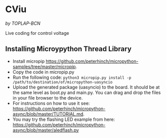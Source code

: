 # CViu

_by TOPLAP-BCN_

Live coding for control voltage

## Installing Microypython Thread Library

- Install micropip https://github.com/peterhinch/micropython-samples/tree/master/micropip. 
- Copy the code in micropip.py 
- Run the following code: `python3 micropip.py install -p /path/to/destination/of/micropython-uasyncio`
- Upload the generated package (uasyncio) to the board.  It should be at the same level as boot.py and main.py.  You can drag and drop the files in your file browser to the device.
- For instructions on how to use it see: https://github.com/peterhinch/micropython-async/blob/master/TUTORIAL.md.
- You may try the flashing LED example from here: https://github.com/peterhinch/micropython-async/blob/master/aledflash.py


